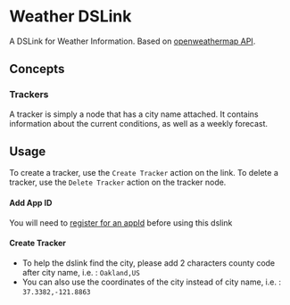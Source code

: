 # Weather DSLink

A DSLink for Weather Information.
Based on [openweathermap API](https://openweathermap.org).

## Concepts

### Trackers

A tracker is simply a node that has a city name attached. It contains information about the current conditions, as well as a weekly forecast.

## Usage

To create a tracker, use the `Create Tracker` action on the link. To delete a tracker, use the `Delete Tracker` action on the tracker node.
#### Add App ID
You will need to [register for an appId](https://home.agromonitoring.com/users/sign_up) before using this dslink 

#### Create Tracker

* To help the dslink find the city, please add 2 characters county code after city name, i.e. : `Oakland,US`
* You can also use the coordinates of the city instead of city name, i.e. : `37.3382,-121.8863`
